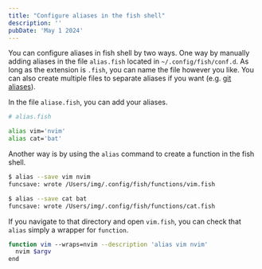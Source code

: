 ```yaml
---
title: "Configure aliases in the fish shell"
description: ''
pubDate: 'May 1 2024'
---
```



You can configure aliases in fish shell by two ways. One way by manually adding aliases in the file `alias.fish` located in  `~/.config/fish/conf.d`. As long as the extension is `.fish`, you can name the file however you like. You can also create multiple files to separate aliases if you want (e.g. [git aliases](/notes/git_aliases)).

In the file `aliase.fish`, you can add your aliases.

```bash
# alias.fish

alias vim='nvim'
alias cat='bat'
```

Another way is by using the `alias` command to create a function in the fish shell.

```sh
$ alias --save vim nvim
funcsave: wrote /Users/img/.config/fish/functions/vim.fish

$ alias --save cat bat
funcsave: wrote /Users/img/.config/fish/functions/cat.fish
```

If you navigate to that directory and open `vim.fish`, you can check that `alias` simply a wrapper for `function`. 

```sh
function vim --wraps=nvim --description 'alias vim nvim'
  nvim $argv
end
```